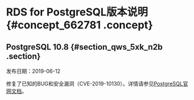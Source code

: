 # RDS for PostgreSQL版本说明 {#concept_662781 .concept}

## PostgreSQL 10.8 {#section_qws_5xk_n2b .section}

发布日期：2019-06-12

修复了已知的BUG和安全漏洞（CVE-2019-10130）。详情请参见[PostgreSQL官网文档](https://www.postgresql.org/docs/10/release-10-8.html)。

